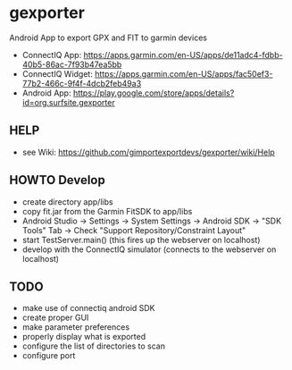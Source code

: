 # gexporter
Android App to export GPX and FIT to garmin devices

* ConnectIQ App: https://apps.garmin.com/en-US/apps/de11adc4-fdbb-40b5-86ac-7f93b47ea5bb
* ConnectIQ Widget: https://apps.garmin.com/en-US/apps/fac50ef3-77b2-466c-9f4f-4dcb2feb49a3
* Android App: https://play.google.com/store/apps/details?id=org.surfsite.gexporter

## HELP
* see Wiki: https://github.com/gimportexportdevs/gexporter/wiki/Help

## HOWTO Develop
* create directory app/libs
* copy fit.jar from the Garmin FitSDK to app/libs
* Android Studio -> Settings -> System Settings -> Android SDK -> "SDK Tools" Tab -> Check "Support Repository/Constraint Layout"
* start TestServer.main() (this fires up the webserver on localhost)
* develop with the ConnectIQ simulator (connects to the webserver on localhost)

## TODO
* make use of connectiq android SDK
* create proper GUI
* make parameter preferences
* properly display what is exported
* configure the list of directories to scan
* configure port
